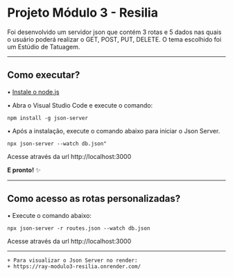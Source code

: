 # Projeto Módulo 3 - Resilia
Foi desenvolvido um servidor json que contém 3 rotas e 5 dados nas quais o usuário poderá realizar o GET, POST, PUT, DELETE. 
O tema escolhido foi um Estúdio de Tatuagem.
*******


## Como executar? 
• [Instale o node.js](https://nodejs.org/en/download/)

• Abra o Visual Studio Code e execute o comando:
```
npm install -g json-server
```

• Após a instalação, execute o comando abaixo para iniciar o Json Server.
```
npx json-server --watch db.json"
```
Acesse através da url http://localhost:3000

**E pronto!** ✨
*******


## Como acesso as rotas personalizadas?
• Execute o comando abaixo:
```
npx json-server -r routes.json --watch db.json
```
Acesse através da url http://localhost:3000
*******

```dif
+ Para visualizar o Json Server no render:
+ https://ray-modulo3-resilia.onrender.com/
```
